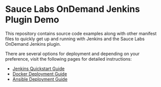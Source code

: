 # Sauce Labs OnDemand Jenkins Plugin Demo
This repository contains source code examples along with other manifest files to quickly get up and running with Jenkins and the Sauce Labs OnDemand Jenkins plugin. 

There are several options for deployment and depending on your preference, visit the following pages for detailed instructions:

* [Jenkins Quickstart Guide](./docs/JENKINS-SETUP.md)
* [Docker Deployment Guide](./docs/DOCKER-SETUP.md)
* [Ansible Deployment Guide](./docs/ANSIBLE-SETUP.md)

<br />
